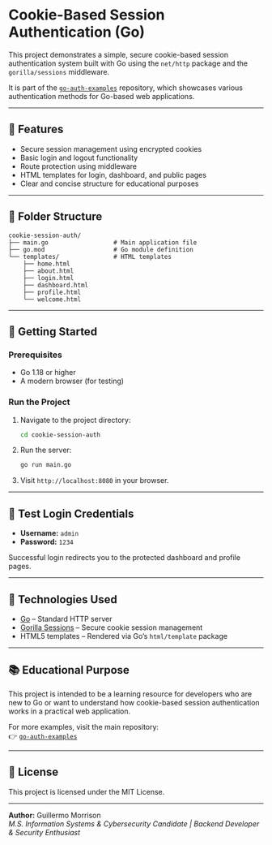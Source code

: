# Cookie-Based Session Authentication (Go)

This project demonstrates a simple, secure cookie-based session authentication system built with Go using the `net/http` package and the `gorilla/sessions` middleware.

It is part of the [`go-auth-examples`](https://github.com/cyber-mountain-man/go-auth-examples) repository, which showcases various authentication methods for Go-based web applications.

---

## 🔐 Features

- Secure session management using encrypted cookies
- Basic login and logout functionality
- Route protection using middleware
- HTML templates for login, dashboard, and public pages
- Clear and concise structure for educational purposes

---

## 📁 Folder Structure

```
cookie-session-auth/
├── main.go                  # Main application file
├── go.mod                   # Go module definition
└── templates/               # HTML templates
    ├── home.html
    ├── about.html
    ├── login.html
    ├── dashboard.html
    ├── profile.html
    └── welcome.html
```

---

## 🚀 Getting Started

### Prerequisites

- Go 1.18 or higher
- A modern browser (for testing)

### Run the Project

1. Navigate to the project directory:
   ```bash
   cd cookie-session-auth
   ```

2. Run the server:
   ```bash
   go run main.go
   ```

3. Visit `http://localhost:8080` in your browser.

---

## 🧪 Test Login Credentials

- **Username:** `admin`  
- **Password:** `1234`

Successful login redirects you to the protected dashboard and profile pages.

---

## 🔧 Technologies Used

- [Go](https://golang.org/) – Standard HTTP server
- [Gorilla Sessions](https://github.com/gorilla/sessions) – Secure cookie session management
- HTML5 templates – Rendered via Go’s `html/template` package

---

## 📚 Educational Purpose

This project is intended to be a learning resource for developers who are new to Go or want to understand how cookie-based session authentication works in a practical web application.

For more examples, visit the main repository:  
👉 [`go-auth-examples`](https://github.com/cyber-mountain-man/go-auth-examples)

---

## 📄 License

This project is licensed under the MIT License.

---

**Author:** Guillermo Morrison  
_M.S. Information Systems & Cybersecurity Candidate | Backend Developer & Security Enthusiast_
